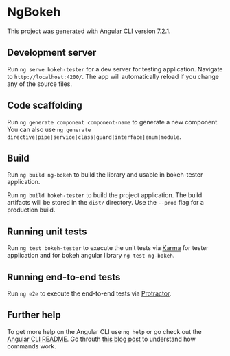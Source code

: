 # NgBokeh

This project was generated with [Angular CLI](https://github.com/angular/angular-cli) version 7.2.1.

## Development server

Run `ng serve bokeh-tester` for a dev server for testing application. Navigate to `http://localhost:4200/`. The app will automatically reload if you change any of the source files.

## Code scaffolding

Run `ng generate component component-name` to generate a new component. You can also use `ng generate directive|pipe|service|class|guard|interface|enum|module`.

## Build

Run `ng build ng-bokeh` to build the library and usable in bokeh-tester application.

Run `ng build bokeh-tester` to build the project application. The build artifacts will be stored in the `dist/` directory. Use the `--prod` flag for a production build.

## Running unit tests

Run `ng test bokeh-tester` to execute the unit tests via [Karma](https://karma-runner.github.io) for tester application and for bokeh angular library `ng test ng-bokeh`.

## Running end-to-end tests

Run `ng e2e` to execute the end-to-end tests via [Protractor](http://www.protractortest.org/).

## Further help

To get more help on the Angular CLI use `ng help` or go check out the [Angular CLI README](https://github.com/angular/angular-cli/blob/master/README.md). Go throuth [this blog post](https://blog.angularindepth.com/angular-workspace-no-application-for-you-4b451afcc2ba) to understand how commands work.
